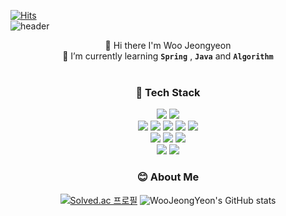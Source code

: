 [![Hits](https://hits.seeyoufarm.com/api/count/incr/badge.svg?url=https%3A%2F%2Fgithub.com%2FWooJeongYeon%2Fhit-counter&count_bg=%232D8FB4&title_bg=%23555555&icon=&icon_color=%23E7E7E7&title=hits&edge_flat=false)](https://hits.seeyoufarm.com)  
![header](https://capsule-render.vercel.app/api?type=waving&color=F95700&height=300&section=header&text=Woo&fontSize=90&fontColor=FFFFFF&fontAlign=80)  

<div align="center">
  👋 Hi there I'm Woo Jeongyeon <br>   
  🌱 I’m currently learning <code><b>Spring</b></code> , <code><b>Java</b></code> and <code><b>Algorithm</b></code>  
  <br><br>  

  <h3>🔧 Tech Stack</h3> 
  <img src="https://img.shields.io/badge/Java-007396?style=flat&logo=Java&logoColor=white"/></a>
  <img src="https://img.shields.io/badge/C++-00599C?style=flat&logo=C%2B%2B&logoColor=white"/></a>
  <br>
  <img src="https://img.shields.io/badge/Spring-6DB33F?style=flat&logo=Spring&logoColor=white"/></a> 
  <img src="https://img.shields.io/badge/Spring Boot-6DB33F?style=flat&logo=Spring Boot&logoColor=white"/></a> 
  <img src="https://img.shields.io/badge/MySQL-4470A1?style=flat&logo=MySQL&logoColor=white"/></a> 
  <img src="https://img.shields.io/badge/Amazon AWS-232F3E?style=fla&logo=Amazon AWS&logoColor=white"/></a>
  <img src="https://img.shields.io/badge/Docker-2496ED?style=fla&logo=Docker&logoColor=white"/></a>
  <br>
  <img src="https://img.shields.io/badge/Vue.js-4FC08D?style=flat&logo=Vue.js&logoColor=white"/></a> 
  <img src="https://img.shields.io/badge/Vuetify-1867C0?style=flat&logo=Vuetify&logoColor=white"/></a>
  <img src="https://img.shields.io/badge/Unity-FFFFFF?style=flat&logo=Unity&logoColor=black"/></a>
  <br>
  <img src="https://img.shields.io/badge/Git-F05032?style=flat&logo=git&logoColor=white"/></a> 
  <img src="https://img.shields.io/badge/Jira Software-0052CC?style=flat&logo=Jira Software&logoColor=white"/></a> 
  
  
  
  <br>
  <h3>😊 About Me</h3>
  
   
  
  [![Solved.ac
  프로필](http://mazassumnida.wtf/api/v2/generate_badge?boj=wjygogogo)](https://solved.ac/wjygogogo)
  ![WooJeongYeon's GitHub stats](https://github-readme-stats.vercel.app/api?username=WooJeongYeon&show_icons=true&hide=contribs,prs&cache_seconds=86400&theme=flag-india)
</div>  
